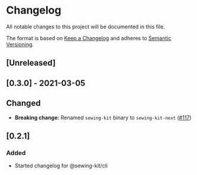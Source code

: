# Changelog

All notable changes to this project will be documented in this file.

The format is based on [Keep a Changelog](http://keepachangelog.com/en/1.0.0/)
and adheres to [Semantic Versioning](http://semver.org/spec/v2.0.0.html).

## [Unreleased]

## [0.3.0] - 2021-03-05

## Changed

- **Breaking change:** Renamed `sewing-kit` binary to `sewing-kit-next` ([#117](https://github.com/Shopify/sewing-kit-next/pull/117))

## [0.2.1]

### Added

- Started changelog for @sewing-kit/cli
